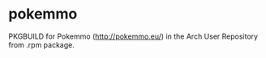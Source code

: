 pokemmo
=======

PKGBUILD for Pokemmo (http://pokemmo.eu/) in the Arch User Repository from .rpm package.
